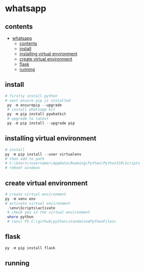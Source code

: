 # whatsapp

## contents

- [whatsapp](#whatsapp)
  - [contents](#contents)
  - [install](#install)
  - [installing virtual environment](#installing-virtual-environment)
  - [create virtual environment](#create-virtual-environment)
  - [flask](#flask)
  - [running](#running)

## install

```powershell
# firstly install python
# next ensure pip is installed
 py -m ensurepip --upgrade
 # install whatsapp kit
 py -m pip install pywhatkit
 # upgrade to latest
 py -m pip install --upgrade pip
 ```

## installing virtual environment

```powershell
# install
py -m pip install --user virtualenv
# then add to path
# C:\Users\<username>\AppData\Roaming\Python\Python310\Scripts
# reboot windows
```

## create virtual environment

```powershell
# create virtual environment
py -m venv env
# activate virtual environment
 .\env\Scripts\activate
 # check you in the virtual environment
 where python
 # (env) PS C:\github\python\standalonePythonFiles>
```

## flask

```powershell
py -m pip install flask
```

 ## running

 